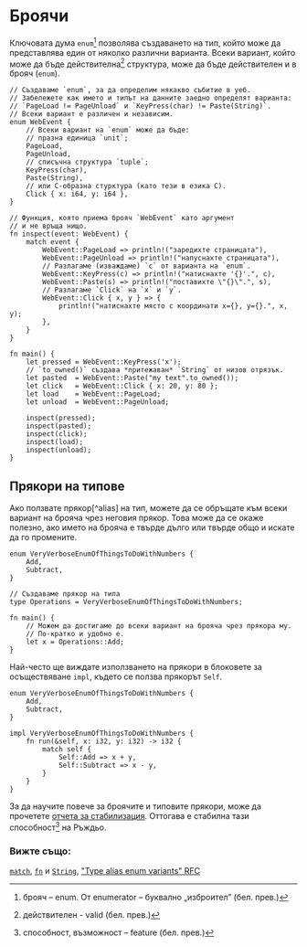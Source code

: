 # Броячи

Ключовата дума `enum`[^enum] позволява създаването на тип, който може да
представлява един от няколко различни варианта. Всеки вариант, който може да
бъде действителна[^valid] структура, може да бъде действителен и в брояч
(`enum`).

```rust,editable
// Създаваме `enum`, за да определим някакво събитие в уеб.
// Забележете как името и типът на данните заедно определят варианта:
// `PageLoad != PageUnload` и `KeyPress(char) != Paste(String)`.
// Всеки вариант е различен и независим.
enum WebEvent {
    // Всеки вариант на `enum` може да бъде:
    // празна единица `unit`;
    PageLoad,
    PageUnload,
    // списъчна структура `tuple`;
    KeyPress(char),
    Paste(String),
    // или C-образна стурктура (като тези в езика C).
    Click { x: i64, y: i64 },
}

// Функция, която приема брояч `WebEvent` като аргумент
// и не връща нищо.
fn inspect(event: WebEvent) {
    match event {
        WebEvent::PageLoad => println!("заредихте страницата"),
        WebEvent::PageUnload => println!("напуснахте страницата"),
        // Разлагаме (изваждаме) `c` от варианта на `enum`.
        WebEvent::KeyPress(c) => println!("натиснахте '{}'.", c),
        WebEvent::Paste(s) => println!("поставихте \"{}\".", s),
        // Разлагаме `Click` на `x` и `y`.
        WebEvent::Click { x, y } => {
            println!("натиснахте място с координати x={}, y={}.", x, y);
        },
    }
}

fn main() {
    let pressed = WebEvent::KeyPress('x');
    // `to_owned()` създава *притежаван* `String` от низов отрязък.
    let pasted  = WebEvent::Paste("my text".to_owned());
    let click   = WebEvent::Click { x: 20, y: 80 };
    let load    = WebEvent::PageLoad;
    let unload  = WebEvent::PageUnload;

    inspect(pressed);
    inspect(pasted);
    inspect(click);
    inspect(load);
    inspect(unload);
}

```

## Прякори на типове

Ако ползвате прякор[^alias] на тип, можете да се обръщате към всеки вариант на
брояча чрез неговия прякор. Това може да се окаже полезно, ако името на брояча
е твърде дълго или твърде общо и искате да го промените.

```rust,editable
enum VeryVerboseEnumOfThingsToDoWithNumbers {
    Add,
    Subtract,
}

// Създаваме прякор на типа
type Operations = VeryVerboseEnumOfThingsToDoWithNumbers;

fn main() {
    // Можем да достигаме до всеки вариант на брояча чрез прякора му.
    // По-кратко и удобно е.
    let x = Operations::Add;
}
```

Най-често ще виждате използването на прякори в блоковете за осъществяване
`impl`, където се ползва прякорът `Self`.

```rust,editable
enum VeryVerboseEnumOfThingsToDoWithNumbers {
    Add,
    Subtract,
}

impl VeryVerboseEnumOfThingsToDoWithNumbers {
    fn run(&self, x: i32, y: i32) -> i32 {
        match self {
            Self::Add => x + y,
            Self::Subtract => x - y,
        }
    }
}
```

За да научите повече за броячите и типовите прякори, може да прочетете [отчета
за стабилизация][aliasreport]. Оттогава е стабилна тази способност[^feature] на Ръждьо.

### Вижте също:

[`match`][match], [`fn`][fn] и [`String`][str], ["Type alias enum variants" RFC][type_alias_rfc]

[^enum]: брояч – enum. От enumerator – буквално „изброител” (бел. прев.)  

[^valid]: действителен - valid (бел. прев.)

[^feature]: способност, възможност – feature (бел. прев.)


[c_struct]: https://en.wikipedia.org/wiki/Struct_(C_programming_language)
[match]: ../flow_control/match.md
[fn]: ../fn.md
[str]: ../std/str.md
[aliasreport]: https://github.com/rust-lang/rust/pull/61682/#issuecomment-502472847
[type_alias_rfc]: https://rust-lang.github.io/rfcs/2338-type-alias-enum-variants.html
